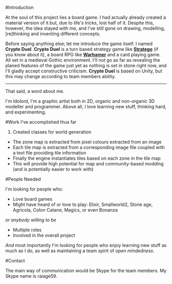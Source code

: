 #Introduction

At the soul of this project lies a board game.
I had actually already created a material version of it but, due to life's tricks, lost half of it. Despite this, however, the idea stayed with me, and I've still gone on drawing, modelling, [re]thinking and inventing different concepts.

Before saying anything else; let me introduce the game itself. I named **Crypte Duel**.
**Crypte Duel** is a turn based strategy game like [**Stratego**](https://en.wikipedia.org/wiki/Stratego) (if you know about it), a board RPG like [**Warhamer**](https://en.wikipedia.org/wiki/Warhammer_Fantasy_Battle) and a card playing game. All set in a medieval Gothic environment. 
I'll not go as far as revealing the planed features of the game just yet as nothing is set in stone right now, and I'll gladly accept constructive criticism. **Crypte Duel** is based on Unity, but this may change according to team members ability. 
***
That said, a word about me. 

I'm Idolord, I'm a graphic artist both in 2D, organic and non-organic 3D modeller and programmer. Above all, I love learning new stuff, thinking hard, and experimenting.

#Work I've accomplished thus far

1. Created classes for world generation
  *   The zone map is extracted from pixel colours extracted from an image
  *   Each tile map is extracted from a corresponding image file coupled with a text file providing tile information
  *   Finally the engine instantiates tiles based on each zone in the tile map
  *   This will provide high potential for map and community-based modding (and is potentially easier to work with)


#People Needed

I'm looking for people who:
*   Love board games
*   Might have heard of or love to play: Elixir, Smallworld2, Stone age, Agricola, Colon Catane, Magics, or even Bonanza
	
*or anybody willing to be*	
*   Multiple roles 
*   Involved in the overall project
	
_And_ most importantly I'm looking for people who enjoy learning new stuff as much as I do, as well as maintaining a team spirit of _open mindedness_.


#Contact

The main way of communication would be Skype for the team members.
My Skype name is raiage59.
